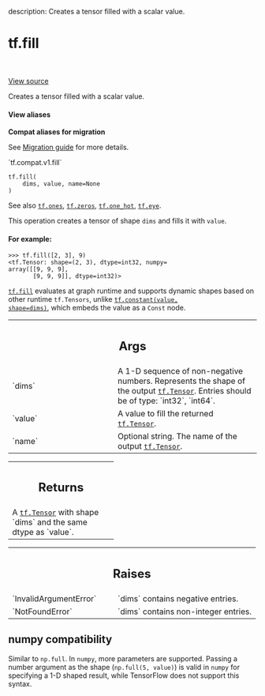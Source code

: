 description: Creates a tensor filled with a scalar value.

<div itemscope itemtype="http://developers.google.com/ReferenceObject">
<meta itemprop="name" content="tf.fill" />
<meta itemprop="path" content="Stable" />
</div>

# tf.fill

<!-- Insert buttons and diff -->

<table class="tfo-notebook-buttons tfo-api nocontent" align="left">

</table>

<a target="_blank" class="external" href="/code/stable/tensorflow/python/ops/array_ops.py">View source</a>



Creates a tensor filled with a scalar value.

<section class="expandable">
  <h4 class="showalways">View aliases</h4>
  <p>
<b>Compat aliases for migration</b>
<p>See
<a href="https://www.tensorflow.org/guide/migrate">Migration guide</a> for
more details.</p>
<p>`tf.compat.v1.fill`</p>
</p>
</section>

<pre class="devsite-click-to-copy prettyprint lang-py tfo-signature-link">
<code>tf.fill(
    dims, value, name=None
)
</code></pre>



<!-- Placeholder for "Used in" -->

See also <a href="../tf/ones.md"><code>tf.ones</code></a>, <a href="../tf/zeros.md"><code>tf.zeros</code></a>, <a href="../tf/one_hot.md"><code>tf.one_hot</code></a>, <a href="../tf/eye.md"><code>tf.eye</code></a>.

This operation creates a tensor of shape `dims` and fills it with `value`.

#### For example:



```
>>> tf.fill([2, 3], 9)
<tf.Tensor: shape=(2, 3), dtype=int32, numpy=
array([[9, 9, 9],
       [9, 9, 9]], dtype=int32)>
```

<a href="../tf/fill.md"><code>tf.fill</code></a> evaluates at graph runtime and supports dynamic shapes based on
other runtime `tf.Tensors`, unlike <a href="../tf/constant.md"><code>tf.constant(value, shape=dims)</code></a>, which
embeds the value as a `Const` node.

<!-- Tabular view -->
 <table class="responsive fixed orange">
<colgroup><col width="214px"><col></colgroup>
<tr><th colspan="2"><h2 class="add-link">Args</h2></th></tr>

<tr>
<td>
`dims`
</td>
<td>
A 1-D sequence of non-negative numbers. Represents the shape of the
output <a href="../tf/Tensor.md"><code>tf.Tensor</code></a>. Entries should be of type: `int32`, `int64`.
</td>
</tr><tr>
<td>
`value`
</td>
<td>
A value to fill the returned <a href="../tf/Tensor.md"><code>tf.Tensor</code></a>.
</td>
</tr><tr>
<td>
`name`
</td>
<td>
Optional string. The name of the output <a href="../tf/Tensor.md"><code>tf.Tensor</code></a>.
</td>
</tr>
</table>



<!-- Tabular view -->
 <table class="responsive fixed orange">
<colgroup><col width="214px"><col></colgroup>
<tr><th colspan="2"><h2 class="add-link">Returns</h2></th></tr>
<tr class="alt">
<td colspan="2">
A <a href="../tf/Tensor.md"><code>tf.Tensor</code></a> with shape `dims` and the same dtype as `value`.
</td>
</tr>

</table>



<!-- Tabular view -->
 <table class="responsive fixed orange">
<colgroup><col width="214px"><col></colgroup>
<tr><th colspan="2"><h2 class="add-link">Raises</h2></th></tr>

<tr>
<td>
`InvalidArgumentError`
</td>
<td>
`dims` contains negative entries.
</td>
</tr><tr>
<td>
`NotFoundError`
</td>
<td>
`dims` contains non-integer entries.
</td>
</tr>
</table>




 <section><devsite-expandable expanded>
 <h2 class="showalways">numpy compatibility</h2>

Similar to `np.full`. In `numpy`, more parameters are supported. Passing a
number argument as the shape (`np.full(5, value)`) is valid in `numpy` for
specifying a 1-D shaped result, while TensorFlow does not support this syntax.


 </devsite-expandable></section>


